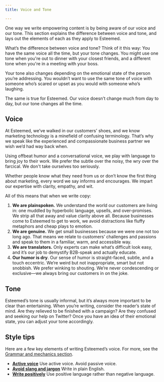 ```yaml
---
title: Voice and Tone

---
```

One way we write empowering content is by being aware of our voice and our tone. This section explains the difference between voice and tone, and lays out the elements of each as they apply to Esteemed.

What’s the difference between voice and tone? Think of it this way: You have the same voice all the time, but your tone changes. You might use one tone when you're out to dinner with your closest friends, and a different tone when you're in a meeting with your boss.

Your tone also changes depending on the emotional state of the person you’re addressing. You wouldn’t want to use the same tone of voice with someone who’s scared or upset as you would with someone who’s laughing.

The same is true for Esteemed. Our voice doesn’t change much from day to day, but our tone changes all the time.

## Voice

At Esteemed, we’ve walked in our customers' shoes, and we know marketing technology is a minefield of confusing terminology. That’s why we speak like the experienced and compassionate business partner we wish we’d had way back when.

Using offbeat humor and a conversational voice, we play with language to bring joy to their work. We prefer the subtle over the noisy, the wry over the farcical. We don't take ourselves too seriously.

Whether people know what they need from us or don’t know the first thing about marketing, every word we say informs and encourages. We impart our expertise with clarity, empathy, and wit.

All of this means that when we write copy:

1. **We are plainspoken.** We understand the world our customers are living in: one muddled by hyperbolic language, upsells, and over-promises. We strip all that away and value clarity above all. Because businesses come to Esteemed to get to work, we avoid distractions like fluffy metaphors and cheap plays to emotion.
2. **We are genuine.** We get small businesses because we were one not too long ago. That means we relate to customers’ challenges and passions and speak to them in a familiar, warm, and accessible way.
3. **We are translators.** Only experts can make what’s difficult look easy, and it’s our job to demystify B2B-speak and actually educate.
4. **Our humor is dry**. Our sense of humor is straight-faced, subtle, and a touch eccentric. We’re weird but not inappropriate, smart but not snobbish. We prefer winking to shouting. We’re never condescending or exclusive—we always bring our customers in on the joke.

## Tone

Esteemed’s tone is usually informal, but it’s always more important to be clear than entertaining. When you’re writing, consider the reader’s state of mind. Are they relieved to be finished with a campaign? Are they confused and seeking our help on Twitter? Once you have an idea of their emotional state, you can adjust your tone accordingly.

## Style tips

Here are a few key elements of writing Esteemed’s voice. For more, see the [Grammar and mechanics section](https://styleguide.esteemed.io/grammar-and-mechanics.html).

* [**Active voice**](https://styleguide.esteemed.io/grammar-and-mechanics.html) Use active voice. Avoid passive voice.
* [**Avoid slang and jargon**](https://styleguide.esteemed.io/grammar-and-mechanics.html) Write in plain English.
* [**Write positively**](https://styleguide.esteemed.io/grammar-and-mechanics.html) Use positive language rather than negative language.